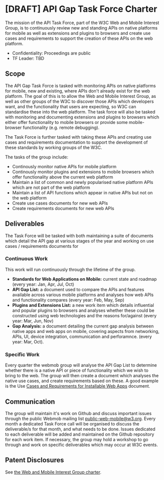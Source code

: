 # [DRAFT] API Gap Task Force Charter

The mission of the API Task Force, part of the W3C Web and Mobile Interest Group, is to continuously review new and standing APIs on native platforms for mobile as well as extensions and plugins to browsers and create use cases and requirements to support the creation of these APIs on the web platform. 

* Confidentiality: Proceedings are public
* TF Leader: TBD

## Scope

The API Gap Task Force is tasked with monitoring APIs on native platforms for mobile, new and existing, where APIs don't already exist for the web platform. The goal of this is to allow the Web and Mobile Interest Group, as well as other groups of the W3C to discover those APIs which developers want, and the functionality that users are expecting, so W3C can standardise these into the web platform. The task force will also be tasked with monitoring and documenting extensions and plugins to browsers which either offer functionality to mobile browsers or provide some mobile-browser functionality (e.g. remote debugging). 

The Task Force is further tasked with taking these APIs and creating use cases and requirements documentation to support the development of these standards by working groups of the W3C.

The tasks of the group include:

* Continously monitor native APIs for mobile platform
* Continously monitor plugins and extensions to mobile browsers which offer functionality above the current web platform
* Maintain a list of common and newly popularised native platform APIs which are not part of the web platform
* Maintain a list of API functions which appear in native APIs but not on the web platform
* Create use cases documents for new web APIs
* Create requirements documents for new web APIs

## Deliverables
The Task Force will be tasked with both maintaining a suite of documents which detail the API gap at various stages of the year and working on use cases / requirements documents for 

### Continuous Work
This work will run continuously through the lifetime of the group.

* __Standards for Web Applications on Mobile:__ current state and roadmap (every year: Jan, Apr, Jul, Oct)
* __API Gap List:__ a document used to compare the APIs and features available across various mobile platforms and analyses how web APIs and functionality compares (every year: Feb, May, Sep)
* __Plugins and Extensions List:__ a new work item which details influential and popular plugins to browsers and analyses whether these could be constructed using web technologies and the reasons for/against (every year: Mar, Jun, Nov)
* __Gap Analysis:__ a document detailing the current gap analysis between native apps and web apps on mobile, covering aspects from networking, APIs, UI, device integration, communication and perforamnce.  (every year: Mar, Oct).

### Specific Work
Every quarter the webmob group will analyse the API Gap List to determine whether there is a native API or piece of functionality which we wish to bring to the web. The group will then create a document which analyses the native use cases, and create requirements based on these. A good example is the Use [Cases and Requirements for Installable Web Apps](http://w3c-webmob.github.io/installable-webapps/) document. 

## Communication
The group will maintain it's work on Github and discuss important issues through the public Webmob mailing list [public-web-mobile@w3.org](public-web-mobile@w3.org). Every month a dedicated Task Force call will be organised to discuss the deliverable/s for that month, and what needs to be done. Issues dedicated to each deliverable will be added and maintained on the Github repository for each work item. If necessary, the group may hold a workshop to go through and work on specific deliverables which may occur at W3C events. 

## Patent Disclosures
See [the Web and Mobile Interest Group charter](http://www.w3.org/2013/07/webmobile-ig-charter.html#patentpolicy).
